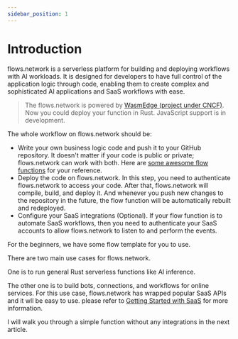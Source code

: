 ```yaml
---
sidebar_position: 1
---
```


# Introduction

flows.network is a serverless platform for building and deploying workflows with AI workloads. It is designed for developers to have full control of the application logic through code, enabling them to create complex and sophisticated AI applications and SaaS workflows with ease.

> The flows.network is powered by [WasmEdge (project under CNCF)](https://github.com/WasmEdge/WasmEdge/). Now you could deploy your function in Rust. JavaScript support is in development.

The whole workflow on flows.network should be:
* Write your own business logic code and push it to your GitHub repository. It doesn't matter if your code is public or private; flows.network can work with both. Here are [some awesome flow functions](https://github.com/flows-network/awesome-flow-fucntions) for your reference.
* Deploy the code on flows.network. In this step, you need to authenticate flows.network to access your code. After that, flows.network will compile, build, and deploy it. And whenever you push new changes to the repository in the future, the flow function will be automatically rebuilt and redeployed.
* Configure your SaaS integrations (Optional). If your flow function is to automate SaaS workflows, then you need to authenticate your SaaS accounts to allow flows.network to listen to and perform the events.

For the beginners, we have some flow template for you to use.


There are two main use cases for flows.network.

One is to run general Rust serverless functions like AI inference.

The other one is to build bots, connections, and workflows for online services. For this use case, flows.network has wrapped popular SaaS APIs and it wll be easy to use. please refer to [Getting Started with SaaS](docs/category/getting-started-with-saas) for more information.

I will walk you through a simple function without any integrations in the next article.
